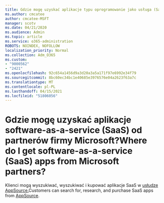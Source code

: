 ```yaml
---
title: Gdzie mogę uzyskać aplikacje typu oprogramowanie jako usługa (SaaS)?
ms.author: cmcatee
author: cmcatee-MSFT
manager: scotv
ms.date: 04/21/2020
ms.audience: Admin
ms.topic: article
ms.service: o365-administration
ROBOTS: NOINDEX, NOFOLLOW
localization_priority: Normal
ms.collection: Adm_O365
ms.custom:
- "9000562"
- "2421"
ms.openlocfilehash: 92c654a1456d9a3d20a3a5a171f97e6992e34f79
ms.sourcegitcommit: 8bc60ec34bc1e40685e3976576e04a2623f63a7c
ms.translationtype: MT
ms.contentlocale: pl-PL
ms.lasthandoff: 04/15/2021
ms.locfileid: "51806056"
---
```

# <a name="where-do-i-get-software-as-a-service-saas-apps-from-microsoft-partners"></a><span data-ttu-id="a8cb3-102">Gdzie mogę uzyskać aplikacje software-as-a-service (SaaS) od partnerów firmy Microsoft?</span><span class="sxs-lookup"><span data-stu-id="a8cb3-102">Where do I get software-as-a-service (SaaS) apps from Microsoft partners?</span></span>

<span data-ttu-id="a8cb3-103">Klienci mogą wyszukiwać, wyszukiwać i kupować aplikacje SaaS w [usłudze AppSource.](https://appsource.microsoft.com)</span><span class="sxs-lookup"><span data-stu-id="a8cb3-103">Customers can search for, research, and purchase SaaS apps from [AppSource](https://appsource.microsoft.com).</span></span>